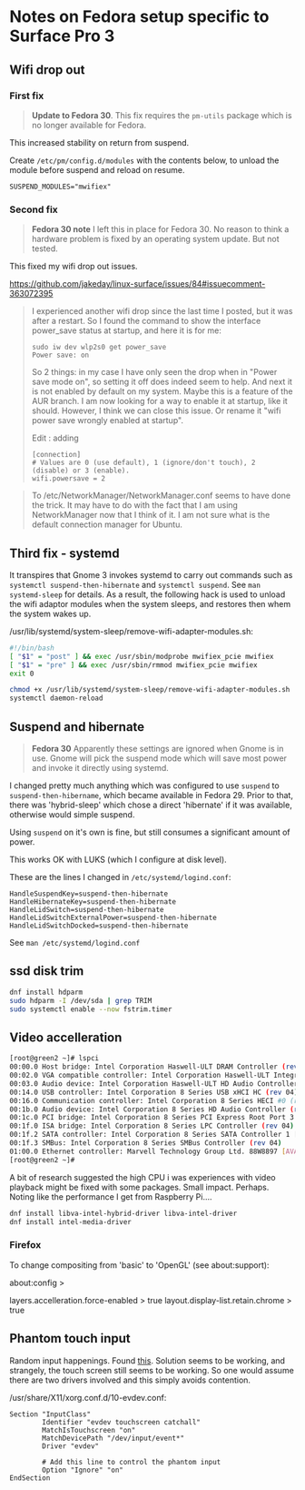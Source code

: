 # Notes on Fedora setup specific to Surface Pro 3

## Wifi drop out

### First fix

> **Update to Fedora 30**. This fix requires the `pm-utils` package which is no longer available for Fedora.

This increased stability on return from suspend.

Create ``/etc/pm/config.d/modules`` with the contents below, to unload the module before suspend and reload on resume.

```text
SUSPEND_MODULES="mwifiex"
```

### Second fix

> **Fedora 30 note** I left this in place for Fedora 30. No reason to think a hardware problem is fixed by an operating system update. But not tested.

This fixed my wifi drop out issues.

https://github.com/jakeday/linux-surface/issues/84#issuecomment-363072395

> I experienced another wifi drop since the last time I posted, but it was after a restart. So I found the command to show the interface power_save status at startup, and here it is for me:
> 
> ```
> sudo iw dev wlp2s0 get power_save
> Power save: on
> ```
> 
> So 2 things: in my case I have only seen the drop when in "Power save mode on", so setting it off does indeed seem to help. And next it is not enabled by default on my system. Maybe this is a feature of the AUR branch.
> I am now looking for a way to enable it at startup, like it should. However, I think we can close this issue. Or rename it "wifi power save wrongly enabled at startup".
> 
> Edit : adding
> 
> ```text
> [connection]
> # Values are 0 (use default), 1 (ignore/don't touch), 2 (disable) or 3 (enable).
> wifi.powersave = 2
> ```

> To /etc/NetworkManager/NetworkManager.conf seems to have done the trick. It may have to do with the fact that I am using NetworkManager now that I think of it. I am not sure what is the default connection manager for Ubuntu.

## Third fix - systemd

It transpires that Gnome 3 invokes systemd to carry out commands such as `systemctl suspend-then-hibernate` and `systemctl suspend`. See `man systemd-sleep` for details. As a result, the following hack is used to unload the wifi adaptor modules when the system sleeps, and restores then whem the system wakes up.

/usr/lib/systemd/system-sleep/remove-wifi-adapter-modules.sh:

```bash
#!/bin/bash
[ "$1" = "post" ] && exec /usr/sbin/modprobe mwifiex_pcie mwifiex
[ "$1" = "pre" ] && exec /usr/sbin/rmmod mwifiex_pcie mwifiex
exit 0
```

```bash
chmod +x /usr/lib/systemd/system-sleep/remove-wifi-adapter-modules.sh
systemctl daemon-reload
```

## Suspend and hibernate

> **Fedora 30** Apparently these settings are ignored when Gnome is in use. Gnome will pick the suspend mode which will save most power and invoke it directly using systemd.

I changed pretty much anything which was configured to use ``suspend`` to ``suspend-then-hibername``, which became available in Fedora 29. Prior to that, there was 'hybrid-sleep' which chose a direct 'hibernate' if it was available, otherwise would simple suspend.

Using ``suspend`` on it's own is fine, but still consumes a significant amount of power.

This works OK with LUKS (which I configure at disk level).

These are the lines I changed in `/etc/systemd/logind.conf`:

```text
HandleSuspendKey=suspend-then-hibernate
HandleHibernateKey=suspend-then-hibernate
HandleLidSwitch=suspend-then-hibernate
HandleLidSwitchExternalPower=suspend-then-hibernate
HandleLidSwitchDocked=suspend-then-hibernate
```

See `man /etc/systemd/logind.conf`

## ssd disk trim

```bash
dnf install hdparm
sudo hdparm -I /dev/sda | grep TRIM
sudo systemctl enable --now fstrim.timer
```

## Video accelleration

```bash
[root@green2 ~]# lspci
00:00.0 Host bridge: Intel Corporation Haswell-ULT DRAM Controller (rev 09)
00:02.0 VGA compatible controller: Intel Corporation Haswell-ULT Integrated Graphics Controller (rev 09)
00:03.0 Audio device: Intel Corporation Haswell-ULT HD Audio Controller (rev 09)
00:14.0 USB controller: Intel Corporation 8 Series USB xHCI HC (rev 04)
00:16.0 Communication controller: Intel Corporation 8 Series HECI #0 (rev 04)
00:1b.0 Audio device: Intel Corporation 8 Series HD Audio Controller (rev 04)
00:1c.0 PCI bridge: Intel Corporation 8 Series PCI Express Root Port 3 (rev e4)
00:1f.0 ISA bridge: Intel Corporation 8 Series LPC Controller (rev 04)
00:1f.2 SATA controller: Intel Corporation 8 Series SATA Controller 1 [AHCI mode] (rev 04)
00:1f.3 SMBus: Intel Corporation 8 Series SMBus Controller (rev 04)
01:00.0 Ethernet controller: Marvell Technology Group Ltd. 88W8897 [AVASTAR] 802.11ac Wireless
[root@green2 ~]#
```

A bit of research suggested the high CPU i was experiences with video playback might be
fixed with some packages. Small impact. Perhaps. Noting like the performance I get from
Raspberry Pi....

```bash
dnf install libva-intel-hybrid-driver libva-intel-driver
dnf install intel-media-driver
```

### Firefox

To change compositing from 'basic' to 'OpenGL' (see about:support):

about:config >

layers.accelleration.force-enabled > true
layout.display-list.retain.chrome > true

## Phantom touch input

Random input happenings. Found [this](https://www.youtube.com/watch?v=MdmnIG5ZVM4). Solution seems to be working, and strangely, the touch screen still seems to be working. So one would assume there are two drivers involved and this simply avoids contention.

/usr/share/X11/xorg.conf.d/10-evdev.conf:

```text
Section "InputClass"
        Identifier "evdev touchscreen catchall"
        MatchIsTouchscreen "on"
        MatchDevicePath "/dev/input/event*"
        Driver "evdev"

        # Add this line to control the phantom input
        Option "Ignore" "on"
EndSection
```
